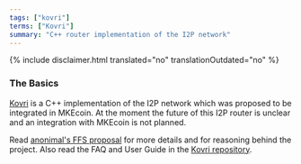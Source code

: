 ```yaml
---
tags: ["kovri"]
terms: ["Kovri"]
summary: "C++ router implementation of the I2P network"
---
```


{% include disclaimer.html translated="no" translationOutdated="no" %}
### The Basics

[Kovri](https://gitlab.com/kovri-project/kovri/) is a C++ implementation of the I2P network which was proposed to be integrated in MKEcoin. At the moment the future of this I2P router is unclear and an integration with MKEcoin is not planned.

Read [anonimal's FFS proposal](https://forum.getMKEcoin.org/9/work-in-progress/86967/anonimal-s-kovri-full-time-development-funding-thread) for more details and for reasoning behind the project. Also read the FAQ and User Guide in the [Kovri repository](https://gitlab.com/kovri-project/kovri/).
